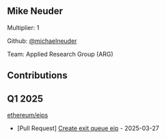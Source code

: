 
## Mike Neuder
Multiplier: 1

Github: [@michaelneuder](https://github.com/michaelneuder)

Team: Applied Research Group (ARG)

## Contributions

## Q1 2025

[ethereum/eips](https://github.com/ethereum/eips)
* [Pull Request] [Create exit queue eip](https://github.com/ethereum/EIPs/pull/9552) - 2025-03-27
